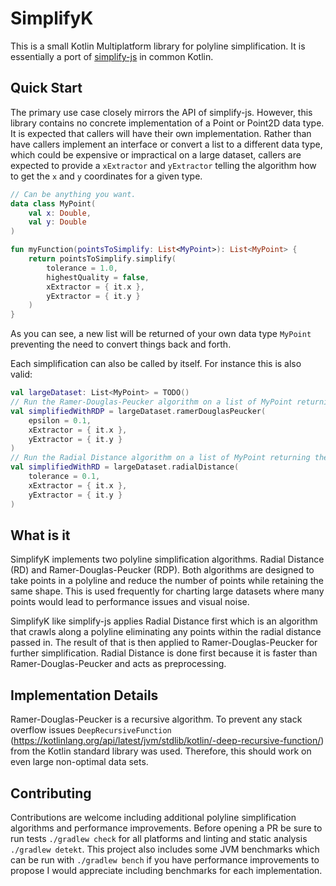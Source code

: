# SimplifyK

This is a small Kotlin Multiplatform library for polyline simplification. It is essentially a port of [simplify-js](https://mourner.github.io/simplify-js/) in common Kotlin.

## Quick Start
The primary use case closely mirrors the API of simplify-js. However, this library contains no concrete implementation of a Point or Point2D data type. It is expected that callers will have their own implementation. Rather than have callers implement an interface or convert a list to a different data type, which could be expensive or impractical on a large dataset, callers are expected to provide a `xExtractor` and `yExtractor` telling the algorithm how to get the `x` and `y` coordinates for a given type.

```kotlin
// Can be anything you want.
data class MyPoint(
    val x: Double,
    val y: Double
)

fun myFunction(pointsToSimplify: List<MyPoint>): List<MyPoint> {
    return pointsToSimplify.simplify(
        tolerance = 1.0,
        highestQuality = false,
        xExtractor = { it.x },
        yExtractor = { it.y }
    )
}
```

As you can see, a new list will be returned of your own data type `MyPoint` preventing the need to convert things back and forth.

Each simplification can also be called by itself. For instance this is also valid:

```kotlin
val largeDataset: List<MyPoint> = TODO()
// Run the Ramer-Douglas-Peucker algorithm on a list of MyPoint returning the result
val simplifiedWithRDP = largeDataset.ramerDouglasPeucker(
    epsilon = 0.1,
    xExtractor = { it.x },
    yExtractor = { it.y }
)
// Run the Radial Distance algorithm on a list of MyPoint returning the result
val simplifiedWithRD = largeDataset.radialDistance(
    tolerance = 0.1,
    xExtractor = { it.x },
    yExtractor = { it.y }
)
```

## What is it
SimplifyK implements two polyline simplification algorithms. Radial Distance (RD) and Ramer-Douglas-Peucker (RDP). Both algorithms are designed to take points in a polyline and reduce the number of points while retaining the same shape. This is used frequently for charting large datasets where many points would lead to performance issues and visual noise.

SimplifyK like simplify-js applies Radial Distance first which is an algorithm that crawls along a polyline eliminating any points within the radial distance passed in. The result of that is then applied to Ramer-Douglas-Peucker for further simplification. Radial Distance is done first because it is faster than Ramer-Douglas-Peucker and acts as preprocessing.

## Implementation Details
Ramer-Douglas-Peucker is a recursive algorithm. To prevent any stack overflow issues `DeepRecursiveFunction` (https://kotlinlang.org/api/latest/jvm/stdlib/kotlin/-deep-recursive-function/) from the Kotlin standard library was used. Therefore, this should work on even large non-optimal data sets. 

## Contributing
Contributions are welcome including additional polyline simplification algorithms and performance improvements. Before opening a PR be sure to run tests `./gradlew check` for all platforms and linting and static analysis `./gradlew detekt`. This project also includes some JVM benchmarks which can be run with `./gradlew bench` if you have performance improvements to propose I would appreciate including benchmarks for each implementation.